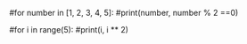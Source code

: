 #for number in [1, 2, 3, 4, 5]:
  #print(number, number % 2 ==0)

#for i in range(5):
    #print(i, i ** 2)